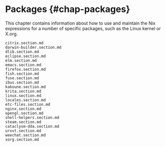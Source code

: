 # Packages {#chap-packages}

This chapter contains information about how to use and maintain the Nix expressions for a number of specific packages, such as the Linux kernel or X.org.

```{=include=} sections
citrix.section.md
darwin-builder.section.md
dlib.section.md
eclipse.section.md
elm.section.md
emacs.section.md
firefox.section.md
fish.section.md
fuse.section.md
ibus.section.md
kakoune.section.md
krita.section.md
linux.section.md
locales.section.md
etc-files.section.md
nginx.section.md
opengl.section.md
shell-helpers.section.md
steam.section.md
cataclysm-dda.section.md
urxvt.section.md
weechat.section.md
xorg.section.md
```
